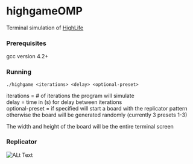 # highgameOMP
Terminal simulation of [HighLife](https://www.conwaylife.com/wiki/OCA:HighLife)

### Prerequisites
gcc version 4.2+

### Running
```
./highgame <iterations> <delay> <optional-preset>
```
iterations = # of iterations the program will simulate  
delay = time in (s) for delay between iterations  
optional-preset = if specified will start a board with the replicator pattern otherwise the board will be generated randomly (currently 3 presets 1-3)  
  
The width and height of the board will be the entire terminal screen

### Replicator
![ALt Text](https://media4.giphy.com/media/EoANTg8l0ZFurpYei6/giphy.gif?cid=790b76117fc70cfcb10458ce3b953e57061243a459b4d4a5&rid=giphy.gif)
